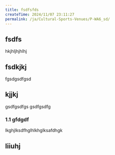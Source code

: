```yaml
---
title: fsdfsfds
createTime: 2024/11/07 23:11:27
permalink: /ja/Cultural-Sports-Venues/P-WA6_sd/
---
```


## fsdfs
hkjhljhjhlhj
## fsdkjkj

fgsdgsdfgsd

## kjjkj

gsdfgsdfgs
gsdfgsdfg

### 1.1 gfdgdf


lkghjlksdfhglhlkhglksafdhgk

## liiuhj

